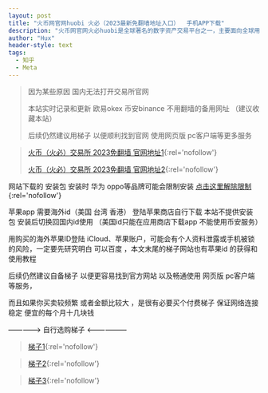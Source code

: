 ```yaml
---
layout: post
title: "火币网官网huobi 火必（2023最新免翻墙地址入口）  手机APP下载"
description: "火币网官网火必huobi是全球著名的数字资产交易平台之一，主要面向全球用户提供比特币、莱特币、以太币等数字资产的币币和衍生品交易服务。最低的手续费，最快捷的交易，强劲的 API 欧易App会是你最喜爱的数字货币交易App"
author: "Hux"
header-style: text
tags:
  - 知乎
  - Meta
---
```

> 因为某些原因 国内无法打开交易所官网
>
> 本站实时记录和更新  欧易okex 币安binance 不用翻墙的备用网址 （建议收藏本站）
>
> 后续仍然建议用梯子 以便顺利找到官网 使用网页版 pc客户端等更多服务

> [火币（火必）交易所 2023免翻墙 官网地址1](https://www.huobi.ug/zh-cn/register/?backUrl=%2Fzh-cn%2F&invite_code=gw7j6223){:rel='nofollow'}
> 
> [火币（火必）交易所 2023免翻墙 官网地址2](https://www.huobi.com.bo/zh-cn/register/?backUrl=%2Fzh-cn%2F&invite_code=gw7j6223){:rel='nofollow'}
> 
>
> 


网站下载的 安装包 安装时 华为 oppo等品牌可能会限制安装 [点击这里解除限制](https://www.jjahnke.net/az){:rel='nofollow'}

苹果app 需要海外id（美国 台湾 香港） 登陆苹果商店自行下载 本站不提供安装包 安装后切换回国内id使用 （美国id只能在应用商店下载app 不能使用币安服务）

用购买的海外苹果ID登陆 iCloud、苹果账户，可能会有个人资料泄露或手机被锁的风险，一定要先研究明白 可以百度 ，本文末尾的梯子网站也有苹果id 的获得和使用教程

后续仍然建议自备梯子 以便更容易找到官方网站 以及畅通使用 网页版 pc客户端 等服务，

而且如果你买卖较频繁 或者金额比较大 ，是很有必要买个付费梯子 保证网络连接稳定 便宜的每个月十几块钱

————-> 自行选购梯子 <——————


> [梯子1](https://jike251.xyz/auth/register?code=zwXW){:rel='nofollow'}
    
> [梯子2](https://balala.io/auth/register?code=HpgM){:rel='nofollow'}

> [梯子3](https://dash.bitznetuk.com/#/register?code=IXJw2Pcv){:rel='nofollow'}
> 
> 
> 
> 
> 
> 


